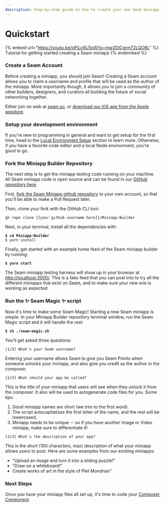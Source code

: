 ```yaml
---
description: Step-by-step guide on how to create your own Seam miniapp
---
```


# Quickstart

{% embed url="https://youtu.be/oPiLc6U1oIA?si=mw2DICgrm72LQO6L" %}
Tutorial for getting started creating a Seam miniapp
{% endembed %}

### Create a Seam Account

Before creating a miniapp, you should join Seam! Creating a Seam account allows you to claim a username and profile that will be used as the author of the miniapp. More importantly though, it allows you to join a community of other builders, designers, and curators all building the future of social networking together.

Either join on web at [seam.so](https://www.seam.so), or [download our iOS app from the Apple appstore](https://apps.apple.com/us/app/seam-social/id6473547569).

### Setup your development environment

If you're new to programming in general and want to get setup for the first time, head to the [Local Environment Setup](local-environment-setup.md) section to learn more. Otherwise, if you have a favorite code editor and a local Node environment, you're good to go.

### Fork the Miniapp Builder Repository

The next step is to get the miniapp testing code running on your machine. All Seam miniapp code is open source and can be found in our [GitHub repository here](https://github.com/seam-xyz/Miniapp-Builder).&#x20;

First, [fork the Seam Miniapp github repository](https://github.com/seam-xyz/Miniapp-Builder/fork) to your own account, so that you'll be able to make a Pull Request later.

Then, clone your fork with the GitHub CLI tool:

```
gh repo clone [[your github username here]]/Miniapp-Builder
```

Next, in your terminal, install all the dependencies with:

<pre><code><strong>$ cd Miniapp-Builder
</strong>$ yarn install
</code></pre>

Finally, get started with an example home feed of the Seam miniapp builder by running:

<pre><code><strong>$ yarn start
</strong></code></pre>

The Seam miniapp testing harness will show up in your browser at [http://localhost:3000/](http://localhost:3000/). This is a fake feed that you can post into to try all the different miniapps that exist on Seam, and to make sure your new one is working as expected.

### Run the ✨ Seam Magic ✨ script

Now it's time to make some Seam Magic! Starting a new Seam miniapp is simple. In your Miniapp Builder repository terminal window, run the Seam Magic script and it will handle the rest:

<pre><code><strong>$ sh ./seam-magic.sh
</strong></code></pre>

You'll get asked three questions:

```
[1/3] What's your Seam username?
```

Entering your username allows Seam to give you Seam Points when someone unlocks your miniapp, and also give you credit as the author in the composer.

```
[2/3] What should your app be called?
```

This is the title of your miniapp that users will see when they unlock it from the composer. It also will be used to autogenerate code files for you. Some tips:

1. Good miniapp names are short (we trim to the first word).
2. The script autocapitalizes the first letter of the name, and the rest will be lowercased.
3. Miniapp needs to be unique -- so if you have another Image or Video miniapp, make sure to differentiate it!

```
[3/3] What's the description of your app?
```

This is the short (100 characters, max) description of what your miniapp allows users to post. Here are some examples from our existing miniapps:

* "Upload an image and turn it into a sliding puzzle!"
* "Draw on a whiteboard!"
* Create works of art in the style of Piet Mondrian"

### Next Steps

Once you have your miniapp files all set up, it's time to code your [Composer Component](../miniapp-creation/composer-component.md).
